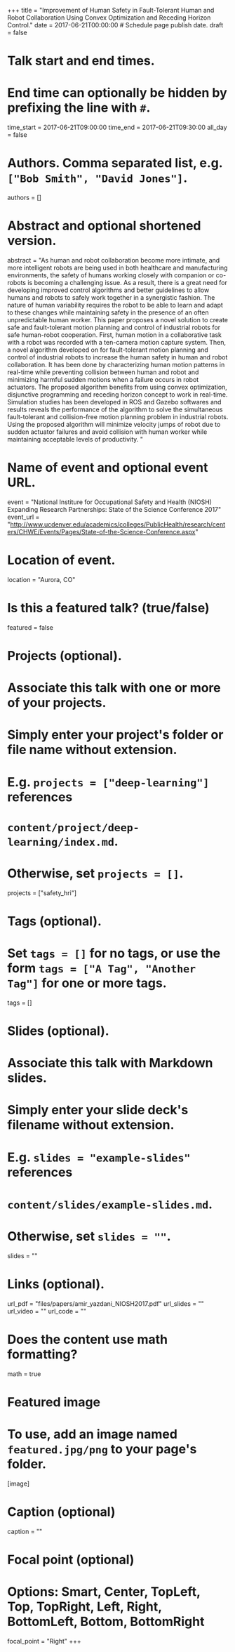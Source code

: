 +++
title = "Improvement of Human Safety in Fault-Tolerant Human and Robot Collaboration Using Convex Optimization and Receding Horizon Control."
date = 2017-06-21T00:00:00  # Schedule page publish date.
draft = false

# Talk start and end times.
#   End time can optionally be hidden by prefixing the line with `#`.
time_start = 2017-06-21T09:00:00
time_end = 2017-06-21T09:30:00
all_day = false

# Authors. Comma separated list, e.g. `["Bob Smith", "David Jones"]`.
authors = []

# Abstract and optional shortened version.
abstract = "As human and robot collaboration become more intimate, and more intelligent robots are being used in both healthcare and manufacturing environments, the safety of humans working closely with companion or co-robots is becoming a challenging issue. As a result, there is a great need for developing improved control algorithms and better guidelines to allow humans and robots to safely work together in a synergistic fashion. The nature of human variability requires the robot to be able to learn and adapt to these changes while maintaining safety in the presence of an often unpredictable human worker. This paper proposes a novel solution to create safe and fault-tolerant motion planning and control of industrial robots for safe human-robot cooperation. First, human motion in a collaborative task with a robot was recorded with a ten-camera motion capture system. Then, a novel algorithm developed on for fault-tolerant motion planning and control of industrial robots to increase the human safety in human and robot collaboration. It has been done by characterizing human motion patterns in real-time while preventing collision between human and robot and minimizing harmful sudden motions when a failure occurs in robot actuators. The proposed algorithm benefits from using convex optimization, disjunctive programming and receding horizon concept to work in real-time. Simulation studies has been developed in ROS and Gazebo softwares and results reveals the performance of the algorithm to solve the simultaneous fault-tolerant and collision-free motion planning problem in industrial robots. Using the proposed algorithm will minimize velocity jumps of robot due to sudden actuator failures and avoid collision with human worker while maintaining acceptable levels of productivity. "

# Name of event and optional event URL.
event = "National Institure for Occupational Safety and Health (NIOSH) Expanding Research Partnerships: State of the Science Conference 2017"
event_url = "http://www.ucdenver.edu/academics/colleges/PublicHealth/research/centers/CHWE/Events/Pages/State-of-the-Science-Conference.aspx"

# Location of event.
location = "Aurora, CO"

# Is this a featured talk? (true/false)
featured = false

# Projects (optional).
#   Associate this talk with one or more of your projects.
#   Simply enter your project's folder or file name without extension.
#   E.g. `projects = ["deep-learning"]` references
#   `content/project/deep-learning/index.md`.
#   Otherwise, set `projects = []`.
projects = ["safety_hri"]

# Tags (optional).
#   Set `tags = []` for no tags, or use the form `tags = ["A Tag", "Another Tag"]` for one or more tags.
tags = []

# Slides (optional).
#   Associate this talk with Markdown slides.
#   Simply enter your slide deck's filename without extension.
#   E.g. `slides = "example-slides"` references
#   `content/slides/example-slides.md`.
#   Otherwise, set `slides = ""`.
slides = ""

# Links (optional).
url_pdf = "files/papers/amir_yazdani_NIOSH2017.pdf"
url_slides = ""
url_video = ""
url_code = ""

# Does the content use math formatting?
math = true

# Featured image
# To use, add an image named `featured.jpg/png` to your page's folder.
[image]
  # Caption (optional)
  caption = ""

  # Focal point (optional)
  # Options: Smart, Center, TopLeft, Top, TopRight, Left, Right, BottomLeft, Bottom, BottomRight
  focal_point = "Right"
+++

